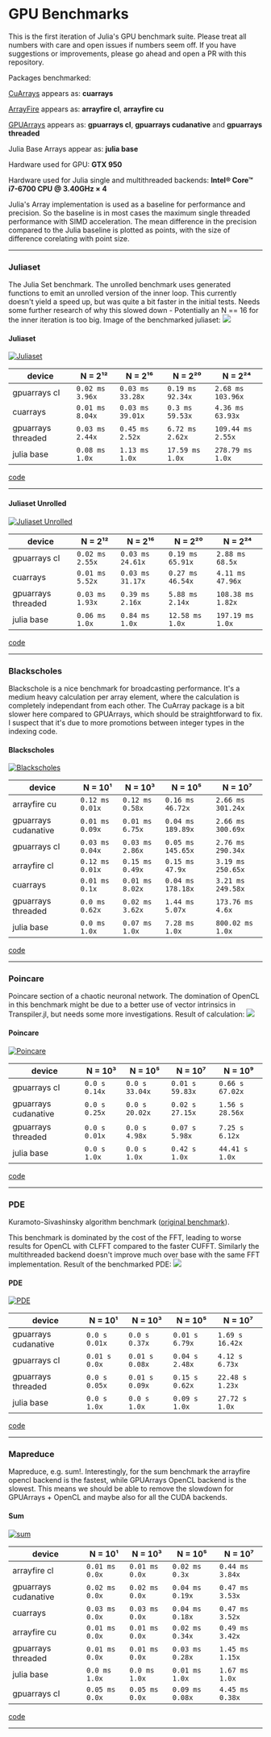 # GPU Benchmarks

This is the first iteration of Julia's GPU benchmark suite.
Please treat all numbers with care and open issues if numbers seem off.
If you have suggestions or improvements, please go ahead and open a PR with this repository.

Packages benchmarked:

[CuArrays](https://github.com/FluxML/CuArrays.jl) appears as: **cuarrays**

[ArrayFire](https://github.com/gaika/ArrayFire.jl) appears as: **arrayfire cl**, **arrayfire cu**

[GPUArrays](https://github.com/JuliaGPU/GPUArrays.jl) appears as: **gpuarrays cl**, **gpuarrays cudanative** and **gpuarrays threaded**

Julia Base Arrays appear as: **julia base**

Hardware used for GPU: **GTX 950**

Hardware used for Julia single and multithreaded backends: **Intel® Core™ i7-6700 CPU @ 3.40GHz × 4**

Julia's Array implementation is used as a baseline for performance and precision.
So the baseline is in most cases the maximum single threaded performance with SIMD acceleration.
The mean difference in the precision compared to the Julia baseline is plotted as points, with the size of difference corelating with point size.

---


### Juliaset
The Julia Set benchmark.
The unrolled benchmark uses generated functions to emit an unrolled version of the inner loop.
This currently doesn't yield a speed up, but was quite a bit faster in the initial tests.
Needs some further research of why this slowed down - Potentially an N == 16 for the inner iteration is too big.
Image of the benchmarked juliaset:
![](https://github.com/JuliaGPU/GPUBenchmarks.jl/blob/master/results/plots/juliaset_result.png?raw=true)

#### Juliaset
[![Juliaset](https://github.com/JuliaGPU/GPUBenchmarks.jl/blob/master/results/plots/Juliaset.png/?raw=true)](https://github.com/JuliaGPU/GPUBenchmarks.jl/blob/master/benchmark/juliaset.jl/)

| device | N = 2¹² | N = 2¹⁶ | N = 2²⁰ | N = 2²⁴ |
| --- | --- | --- | --- | --- |
| gpuarrays cl |  `0.02 ms` `3.96x` | `0.03 ms` `33.28x` | `0.19 ms` `92.34x` | `2.68 ms` `103.96x` |
| cuarrays |  `0.01 ms` `8.04x` | `0.03 ms` `39.01x` | `0.3 ms` `59.53x` | `4.36 ms` `63.93x` |
| gpuarrays threaded |  `0.03 ms` `2.44x` | `0.45 ms` `2.52x` | `6.72 ms` `2.62x` | `109.44 ms` `2.55x` |
| julia base |  `0.08 ms` `1.0x` | `1.13 ms` `1.0x` | `17.59 ms` `1.0x` | `278.79 ms` `1.0x` |

[code](https://github.com/JuliaGPU/GPUBenchmarks.jl/blob/master/benchmark/juliaset.jl/)

___

#### Juliaset Unrolled
[![Juliaset Unrolled](https://github.com/JuliaGPU/GPUBenchmarks.jl/blob/master/results/plots/Juliaset%20Unrolled.png/?raw=true)](https://github.com/JuliaGPU/GPUBenchmarks.jl/blob/master/benchmark/juliaset.jl/)

| device | N = 2¹² | N = 2¹⁶ | N = 2²⁰ | N = 2²⁴ |
| --- | --- | --- | --- | --- |
| gpuarrays cl |  `0.02 ms` `2.55x` | `0.03 ms` `24.61x` | `0.19 ms` `65.91x` | `2.88 ms` `68.5x` |
| cuarrays |  `0.01 ms` `5.52x` | `0.03 ms` `31.17x` | `0.27 ms` `46.54x` | `4.11 ms` `47.96x` |
| gpuarrays threaded |  `0.03 ms` `1.93x` | `0.39 ms` `2.16x` | `5.88 ms` `2.14x` | `108.38 ms` `1.82x` |
| julia base |  `0.06 ms` `1.0x` | `0.84 ms` `1.0x` | `12.58 ms` `1.0x` | `197.19 ms` `1.0x` |

[code](https://github.com/JuliaGPU/GPUBenchmarks.jl/blob/master/benchmark/juliaset.jl/)

___

### Blackscholes
Blackschole is a nice benchmark for broadcasting performance.
It's a medium heavy calculation per array element, where the calculation is completely
independant from each other.
The CuArray package is a bit slower here compared to GPUArrays, which should be straightforward to fix.
I suspect that it's due to more promotions between integer types in the indexing code.

#### Blackscholes
[![Blackscholes](https://github.com/JuliaGPU/GPUBenchmarks.jl/blob/master/results/plots/Blackscholes.png/?raw=true)](https://github.com/JuliaGPU/GPUBenchmarks.jl/blob/master/benchmark/blackscholes.jl/)

| device | N = 10¹ | N = 10³ | N = 10⁵ | N = 10⁷ |
| --- | --- | --- | --- | --- |
| arrayfire cu |  `0.12 ms` `0.01x` | `0.12 ms` `0.58x` | `0.16 ms` `46.72x` | `2.66 ms` `301.24x` |
| gpuarrays cudanative |  `0.01 ms` `0.09x` | `0.01 ms` `6.75x` | `0.04 ms` `189.89x` | `2.66 ms` `300.69x` |
| gpuarrays cl |  `0.03 ms` `0.04x` | `0.03 ms` `2.86x` | `0.05 ms` `145.65x` | `2.76 ms` `290.34x` |
| arrayfire cl |  `0.12 ms` `0.01x` | `0.15 ms` `0.49x` | `0.15 ms` `47.9x` | `3.19 ms` `250.65x` |
| cuarrays |  `0.01 ms` `0.1x` | `0.01 ms` `8.02x` | `0.04 ms` `178.18x` | `3.21 ms` `249.58x` |
| gpuarrays threaded |  `0.0 ms` `0.62x` | `0.02 ms` `3.62x` | `1.44 ms` `5.07x` | `173.76 ms` `4.6x` |
| julia base |  `0.0 ms` `1.0x` | `0.07 ms` `1.0x` | `7.28 ms` `1.0x` | `800.02 ms` `1.0x` |

[code](https://github.com/JuliaGPU/GPUBenchmarks.jl/blob/master/benchmark/blackscholes.jl/)

___

### Poincare
Poincare section of a chaotic neuronal network.
The domination of OpenCL in this benchmark might be due to a better use of vector intrinsics in Transpiler.jl, but needs some
more investigations.
Result of calculation:
![](https://github.com/JuliaGPU/GPUBenchmarks.jl/blob/master/results/plots/poincare_result.png?raw=true)

#### Poincare
[![Poincare](https://github.com/JuliaGPU/GPUBenchmarks.jl/blob/master/results/plots/Poincare.png/?raw=true)](https://github.com/JuliaGPU/GPUBenchmarks.jl/blob/master/benchmark/poincare.jl/)

| device | N = 10³ | N = 10⁵ | N = 10⁷ | N = 10⁹ |
| --- | --- | --- | --- | --- |
| gpuarrays cl |  `0.0 s` `0.14x` | `0.0 s` `33.04x` | `0.01 s` `59.83x` | `0.66 s` `67.02x` |
| gpuarrays cudanative |  `0.0 s` `0.25x` | `0.0 s` `20.02x` | `0.02 s` `27.15x` | `1.56 s` `28.56x` |
| gpuarrays threaded |  `0.0 s` `0.01x` | `0.0 s` `4.98x` | `0.07 s` `5.98x` | `7.25 s` `6.12x` |
| julia base |  `0.0 s` `1.0x` | `0.0 s` `1.0x` | `0.42 s` `1.0x` | `44.41 s` `1.0x` |

[code](https://github.com/JuliaGPU/GPUBenchmarks.jl/blob/master/benchmark/poincare.jl/)

___

### PDE
Kuramoto-Sivashinsky algorithm benchmark ([original benchmark](https://github.com/johnfgibson/julia-pde-benchmark/blob/master/1-Kuramoto-Sivashinksy-benchmark.ipynb)).

This benchmark is dominated by the cost of the FFT, leading to worse results for OpenCL with
CLFFT compared to the faster CUFFT.
Similarly the multithreaded backend doesn't improve much over base with the same FFT implementation.
Result of the benchmarked PDE:
![](https://github.com/JuliaGPU/GPUBenchmarks.jl/blob/master/results/plots/pde_result.png?raw=true)

#### PDE
[![PDE](https://github.com/JuliaGPU/GPUBenchmarks.jl/blob/master/results/plots/PDE.png/?raw=true)](https://github.com/JuliaGPU/GPUBenchmarks.jl/blob/master/benchmark/PDE.jl/)

| device | N = 10¹ | N = 10³ | N = 10⁵ | N = 10⁷ |
| --- | --- | --- | --- | --- |
| gpuarrays cudanative |  `0.0 s` `0.01x` | `0.0 s` `0.37x` | `0.01 s` `6.79x` | `1.69 s` `16.42x` |
| gpuarrays cl |  `0.01 s` `0.0x` | `0.01 s` `0.08x` | `0.04 s` `2.48x` | `4.12 s` `6.73x` |
| gpuarrays threaded |  `0.0 s` `0.05x` | `0.01 s` `0.09x` | `0.15 s` `0.62x` | `22.48 s` `1.23x` |
| julia base |  `0.0 s` `1.0x` | `0.0 s` `1.0x` | `0.09 s` `1.0x` | `27.72 s` `1.0x` |

[code](https://github.com/JuliaGPU/GPUBenchmarks.jl/blob/master/benchmark/PDE.jl/)

___

### Mapreduce
Mapreduce, e.g. sum!.
Interestingly, for the sum benchmark the arrayfire opencl backend is the fastest, while GPUArrays OpenCL backend is the slowest.
This means we should be able to remove the slowdown for GPUArrays + OpenCL and maybe also for all the CUDA backends.

#### Sum
[![sum](https://github.com/JuliaGPU/GPUBenchmarks.jl/blob/master/results/plots/sum.png/?raw=true)](https://github.com/JuliaGPU/GPUBenchmarks.jl/blob/master/benchmark/mapreduce.jl/)

| device | N = 10¹ | N = 10³ | N = 10⁵ | N = 10⁷ |
| --- | --- | --- | --- | --- |
| arrayfire cl |  `0.01 ms` `0.0x` | `0.01 ms` `0.0x` | `0.02 ms` `0.3x` | `0.44 ms` `3.84x` |
| gpuarrays cudanative |  `0.02 ms` `0.0x` | `0.02 ms` `0.0x` | `0.04 ms` `0.19x` | `0.47 ms` `3.53x` |
| cuarrays |  `0.03 ms` `0.0x` | `0.03 ms` `0.0x` | `0.04 ms` `0.18x` | `0.47 ms` `3.52x` |
| arrayfire cu |  `0.01 ms` `0.0x` | `0.01 ms` `0.0x` | `0.02 ms` `0.34x` | `0.49 ms` `3.42x` |
| gpuarrays threaded |  `0.01 ms` `0.0x` | `0.01 ms` `0.0x` | `0.03 ms` `0.28x` | `1.45 ms` `1.15x` |
| julia base |  `0.0 ms` `1.0x` | `0.0 ms` `1.0x` | `0.01 ms` `1.0x` | `1.67 ms` `1.0x` |
| gpuarrays cl |  `0.05 ms` `0.0x` | `0.05 ms` `0.0x` | `0.09 ms` `0.08x` | `4.45 ms` `0.38x` |

[code](https://github.com/JuliaGPU/GPUBenchmarks.jl/blob/master/benchmark/mapreduce.jl/)

___

